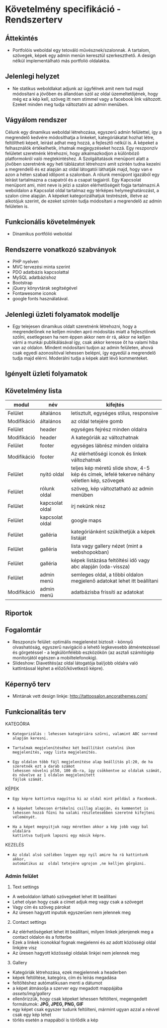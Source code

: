 # Követelmény specifikáció - Rendszerterv

## Áttekintés
- Portfolóis weboldal egy tetováló művésznek/szalonnak. A tartalom, szövegek, képek egy admin menün keresztül szerkeszthető. A design nélkül implementálható más portfolió oldalakba.

## Jelenlegi helyzet
- Ne statikus weboldlakat adjunk az ügyfélnek amit nem tud majd módosítani a jövőben és állandóan szól az oldal üzemeltetőjének, hogy még ez a kép kell, szöveg itt nem stimmel vagy a facebook link változott. Ezeket minden meg tudja változtatni az admin menüben.

## Vágyálom rendszer
Célunk egy dinamikus weboldal létrehozása, egyszerű admin felülettel, így a megrendelő kedvére módosíthatja a linkeket, kategóriákatat hozhat létre, feltöltheti képeit, leírást adhat meg hozzá, a fejlesztő nélkül is. A képeket a felhasználók értékelhetik, írhatnak megjegyzéseket hozzá. Egy reszponzív felületet szeretnénk létrehozni, hogy alkalmazkodjon a különböző platformokról való megtekintéshez. A Szolgáltatások menüpont alatt a jövőben szeretnénk egy heti táblázatot létrehozni amit szintén tudna kezelni a megrendelő és ez alapján az oldal látogatói láthatják majd, hogy van e azon a héten szabad időpont a szalonban. A rólunk menüpont igazából egy leírást tartalmazna a csapatról és a csapat tagjairól. Egy Kapcsolat menüpont ami, mint neve is jelzi a szalon elérhetőségeit fogja tartalmazni.A weboldalon a Kapcsolat oldal tartalmaz egy térképes helymeghatározást, a szalon címe alapján. A képeket kategorizálhatjuk testrészek, illetve az alkotójuk szerint, de ezeket szintén tudja módosítani a megrendelő az admin felületen is.
## Funkcionális követelmények
- Dinamikus portfólió weboldal

## Rendszerre vonatkozó szabványok
- PHP nyelven
- MVC tervezési minta szerint
- PDO adatbázis kapcsolattal
- MySQL adatbázishoz
- Bootstrap
- jQuery könyvtárak segítségével
- Fontawesome iconok
- google fonts használatával.

## Jelenlegi üzleti folyamatok modellje
- Egy telejesen dinamikus oldalt szeretnénk létrehozni, hogy a megrendelőnek ne kelljen minden apró módosítás miatt a fejlesztőnek szólni, esetlegesen ha nem éppen akkor nem ér rá, akkor ne kelljen várni a munkái publikálásával így, csak akkor keresse őt ha valami hiba van az oldalon. Mindent módosítani tudjon az admin felületen, ahová csak egyedi azonosítóval lehessen belépni, így egyedül a megrendelő tudja majd elérni. Moderálni tudja a képek alatt lévő kommenteket.
## Igényelt üzleti folyamatok

## Követelmény lista

|modul|név|kifejtés|
|---|---|---|
|Felület|általános|letisztult, egységes stílus, responsive|
|Modifikáció|általános|az oldal tetejére gomb|
|Felület|header|egységes fejrész minden oldalra|
|Modifikáció|header|A kategóriák az változhatnak|
|Felület|footer|egységes lábrész minden oldalra|
|Modifikáció|footer|Az elérhetőségi iconok és linkek változhatnak|
|Felület|nyitó oldal|teljes kép méretű slide show, 4-5 kép és címek, lefelé tekerve néhány véletlen kép, szövegek|
|Felület|rólunk oldal|szöveg, kép változtatható az admin menüben|
|Felület|kapcsolat oldal|írj nekünk rész|
|Felület|kapcsolat oldal|google maps|
|Felület|galléria|kategóriánként szükíthetjük a képek listáját|
|Felület|galléria|lista vagy gallery nézet (mint a webshopokban)|
|Felület|galléria|képek listázása feltöltési idő vagy abc alapján (oda-vissza)|
|Felület|admin menü|semleges oldal, a többi oldalon megjelenő adatokat lehet itt beállítani|
|Modifikáció|admin menü|adatbázisba frissíti az adatokat|

## Riportok

## Fogalomtár
- Reszponzív felület: optimális megjelenést biztosít - könnyű olvashatóság, egyszerű navigáció a lehető legkevesebb átméretezéssel és görgetéssel - a legkülönfélébb eszközökön (az asztali számítógép monitorjától egészen a mobiltelefonokig).
- Slideshow: Diavetítés(az oldal látogatója bal/jobb oldalra való kattintással léphet a előző/következő képre).
## Képernyő terv
- Mintának vett design linkje: http://tattoosalon.ancorathemes.com/

## Funkcionalitás terv

 KATEGÓRIA 
-     Kategorizálás : lehessen kategóriára szűrni, valamint ABC sorrend alapján keresni.
-     Tartalmak megjelenítéséhez két beállítást csatolni ikon megjelenítés, vagy lista megjelenítés.  
-     Egy oldalon több fájl megjelenítése alap beállítás pl:20, de ha szeretnék ezt a darab számot 
      lehessen növelni pl50, 100 db-ra, így csökkentve az oldalak számát, és növelve az 1 oldalon megjelenített 
      fájlok számát.

 KÉPEK
-     Egy képre kattintva nagyítsa ki az oldal mint például a Facebook.
-     A képeket lehessen értékelni csillag alapján, és kommentet is 
      lehessen hozzá fűzni ha valaki részletesebben szeretné kifejteni véleményét.     
-     Ha a képet megnyitjuk nagy méretben akkor a kép jobb vagy bal oldalára 
      kattintva tudjunk lapozni egy másik képre.
  
 KEZELÉS
-     Az oldal alsó szélében legyen egy nyíl amire ha rá kattintunk akkor, 
      automatikus az  oldal tetejére ugrojon ,ne kelljen görgözni.


### Admin felület

1. Text settings
  - A weboldalon látható szövegeket lehet itt beállítani
  - Lehet olyan hogy csak a címet adjuk meg vagy csak a szöveget
  - Vagy cím és szöveg párokat
  - Az üresen hagyott inputok egyszerűen nem jelennek meg
  
2. Contact settings
  - Az elérhetőségeket lehet itt beállítani, milyen linkek jelenjenek meg a contact oldalon és a fotterbe
  - Ezek a linkek iconokkal fognak megjelenni és az adott közösségi oldal linkjére visz
  - Az üresen hagyott közösségi oldalak linkjei nem jelennek meg
  
3. Gallery
  - Kategóriák létrehozása, ezek megjelennek a headerben
  - képek feltöltése, kategóra, cím és leírás megadása
  - feltöltéshez autómatikusan menti a dátumot
  - a képet átmásolja a szerver egy megadott mappájába *assets/img/gallery*
  - ellenőrizzük, hogy csak képeket lehessen feltölteni, megengedett formátumok: **JPG, JPEG, PNG, GIF**
  - egy képet csak egyszer tudunk feltölteni, mármint ugyan azzal a névvel csak egy kép lehet
  - törlés esetén a mappából is törlődik a kép
